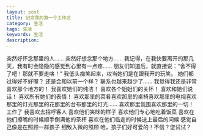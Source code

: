 ```yaml
---
layout: post
title: 记念我的第一个工作区
category: 生活
tags: 生活
keywords: 生活
description: 
---
```

突然好怀念那里的人……
突然好想念那个地方……
我记得，在我快要离开的那几天，我有时会隐隐的感觉到心里有一点疼……
朋友们知道后，就直接说：“舍不得了吧！那就不要走咯！”
我低头痴笑起来，权当她们是在跟我开的玩笑。
她们都过得好不好喔？
还是会和以前一个样？
联系也越来越少了……
我觉得我还是非常喜欢那个地方的！
我喜欢她们的纯洁！
喜欢各个姐姐们的关怀！
喜欢和她们说话！
喜欢所有她们的表情！
喜欢那里的菜肴喜欢那里的桌椅喜欢那里的电视喜欢那里的灯光那里的花那里的台布那里的灯光……
喜欢那里氛围喜欢那里的一切！
工作了
我喜欢去招呼客人
喜欢他们笑眯的样子
喜欢他们专心地吃着饭菜
喜欢在他们擦嘴的时候顺手倒满他的茶杯
喜欢在他们临走的时候送上最后的问候
感觉自己像是在照顾一群孩子
细致入微的照顾
哈，孩子们好可爱的！不信？您试试？
